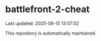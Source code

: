 # battlefront-2-cheat

Last updated: 2025-06-15 13:57:52

This repository is automatically maintained.
